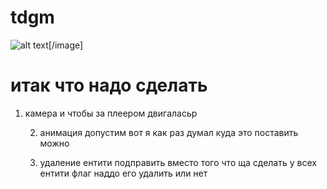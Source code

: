# tdgm
![alt text](https://i.imgur.com/75yaf78.png)[/image]
# итак что надо сделать 

1. камера и чтобы за плеером двигаласьр


	2. анимация допустим
	вот я как раз думал куда это поставить можно


	3. удаление ентити подправить вместо того что ща сделать у всех ентити флаг  наддо его удалить или нет

